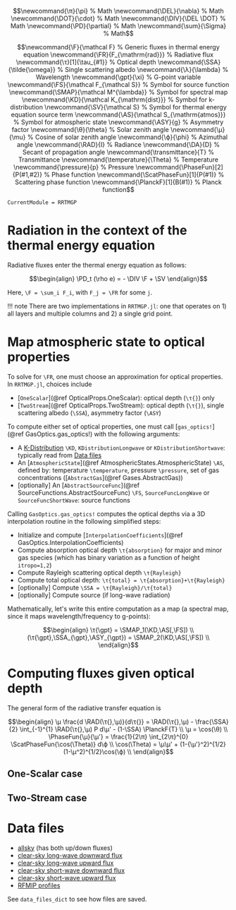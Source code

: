 ```math
\newcommand{\π}{\pi}                                  % Math
\newcommand{\DEL}{\nabla}                             % Math
\newcommand{\DOT}{\cdot}                              % Math
\newcommand{\DIV}{\DEL \DOT}                          % Math
\newcommand{\PD}{\partial}                            % Math
\newcommand{\sum}{\Sigma}                             % Math
```

```math
\newcommand{\F}{\mathcal F}                           % Generic fluxes in thermal energy equation
\newcommand{\FR}{F_{\mathrm{rad}}}                    % Radiative flux
\newcommand{\τ}[1]{\tau_{#1}}                         % Optical depth
\newcommand{\SSA}{\tilde{\omega}}                     % Single scattering albedo
\newcommand{\λ}{\lambda}                              % Wavelength
\newcommand{\gpt}{\xi}                                % G-point variable
\newcommand{\FS}{\mathcal F_{\mathcal S}}             % Symbol for source function
\newcommand{\SMAP}{\mathcal M^{\lambda}}              % Symbol for spectral map
\newcommand{\KD}{\mathcal K_{\mathrm{dist}}}          % Symbol for k-distribution
\newcommand{\SV}{\mathcal S}                          % Symbol for thermal energy equation source term
\newcommand{\AS}{\mathcal S_{\mathrm{atmos}}}         % Symbol for atmospheric state
\newcommand{\ASY}{g}                                  % Asymmetry factor
\newcommand{\θ}{\theta}                               % Solar zenith angle
\newcommand{\μ}{\mu}                                  % Cosine of solar zenith angle
\newcommand{\ϕ}{\phi}                                 % Azimuthal angle
\newcommand{\RAD}{I}                                  % Radiance
\newcommand{\DA}{D}                                   % Secant of propagation angle
\newcommand{\transmittance}{T}                        % Transmittance
\newcommand{\temperature}{\Theta}                     % Temperature
\newcommand{\pressure}{p}                             % Pressure
\newcommand{\PhaseFun}[2]{P(#1,#2)}                   % Phase function
\newcommand{\ScatPhaseFun}[1]{P(#1)}                  % Scattering phase function
\newcommand{\PlanckF}[1]{B(#1)}                       % Planck function
```

```@meta
CurrentModule = RRTMGP
```

# Radiation in the context of the thermal energy equation

Radiative fluxes enter the thermal energy equation as follows:

```math
\begin{align}
\PD_t (\rho e) = - \DIV \F + \SV
\end{align}
```

Here, ``\F = \sum_i F_i``, with ``F_j = \FR`` for some ``j``.

!!! note
    There are two implementations in `RRTMGP.jl`: one that operates on 1) all layers and multiple columns and 2) a single grid point.

# Map atmospheric state to optical properties

To solve for ``\FR``, one must choose an approximation for optical properties. In `RRTMGP.jl`, choices include

 - [`OneScalar`](@ref OpticalProps.OneScalar): optical depth (``\τ{}``) only
 - [`TwoStream`](@ref OpticalProps.TwoStream): optical depth (``\τ{}``), single scattering albedo (``\SSA``), asymmetry factor (``\ASY``)

To compute either set of optical properties, one must call [`gas_optics!`](@ref GasOptics.gas_optics!) with the following arguments:

 - A [K-Distribution](@ref) ``\KD``, `KDistributionLongwave` or `KDistributionShortwave`: typically read from [Data files](@ref)
 - An [`AtmosphericState`](@ref AtmosphericStates.AtmosphericState) ``\AS``, defined by: temperature ``\temperature``, pressure ``\pressure``, set of gas concentrations ([`AbstractGas`](@ref Gases.AbstractGas))
 - [optionally] An [`AbstractSourceFunc`](@ref SourceFunctions.AbstractSourceFunc) ``\FS``, `SourceFuncLongWave` or `SourceFuncShortWave`: source functions

Calling `GasOptics.gas_optics!` computes the optical depths via a 3D interpolation routine in the following simplified steps:

 - Initialize and compute [`InterpolationCoefficients`](@ref GasOptics.InterpolationCoefficients)
 - Compute absorption optical depth ``\τ{absorption}`` for major and minor gas species (which has binary variation as a function of height `itropo=1,2`)
 - Compute Rayleigh scattering optical depth ``\τ{Rayleigh}``
 - Compute total optical depth: ``\τ{total} = \τ{absorption}+\τ{Rayleigh}``
 - [optionally] Compute ``\SSA = \τ{Rayleigh}/\τ{total}``
 - [optionally] Compute source (if long-wave radiation)

Mathematically, let's write this entire computation as a map (a spectral map, since it maps wavelength/frequency to g-points):

```math
\begin{align}
\τ{\gpt} = \SMAP_1(\KD,\AS[,\FS]) \\
(\τ{\gpt},\SSA_{\gpt},\ASY_{\gpt}) = \SMAP_2(\KD,\AS[,\FS]) \\
\end{align}
```

# Computing fluxes given optical depth

The general form of the radiative transfer equation is

```math
\begin{align}
\μ \frac{d \RAD(\τ{},\μ)}{d\τ{}} = \RAD(\τ{},\μ) - \frac{\SSA}{2} \int_{-1}^{1} \RAD(\τ{},\μ) P d\μ' - (1-\SSA) \PlanckF{T} \\
\μ = \cos(\θ) \\
\PhaseFun{\μ}{\μ'} = \frac{1}{2\π} \int_{2\π}^{0} \ScatPhaseFun{\cos(\Theta)} d\ϕ \\
\cos(\Theta) = \μ\μ' + (1-{\μ'}^2)^{1/2}(1-\μ^2)^{1/2}\cos(\ϕ) \\
\end{align}
```

## One-Scalar case


## Two-Stream case


# Data files

 - [allsky](https://owncloud.gwdg.de/index.php/s/OjbNzRTlXUk0G5w/download) (has both up/down fluxes)
 - [clear-sky long-wave downward flux](https://owncloud.gwdg.de/index.php/s/kbhl3JOSccGtR0m/download)
 - [clear-sky long-wave upward flux](https://owncloud.gwdg.de/index.php/s/5DbhryVSfztioPG/download)
 - [clear-sky short-wave downward flux](https://owncloud.gwdg.de/index.php/s/uCemCHlGxbGK0gJ/download)
 - [clear-sky short-wave upward flux](https://owncloud.gwdg.de/index.php/s/l8ZG28j9ttZWD9r/download)
 - [RFMIP profiles](http://aims3.llnl.gov/thredds/fileServer/user_pub_work/input4MIPs/CMIP6/RFMIP/UColorado/UColorado-RFMIP-1-2/atmos/fx/multiple/none/v20190401/multiple_input4MIPs_radiation_RFMIP_UColorado-RFMIP-1-2_none.nc)

See `data_files_dict` to see how files are saved.
